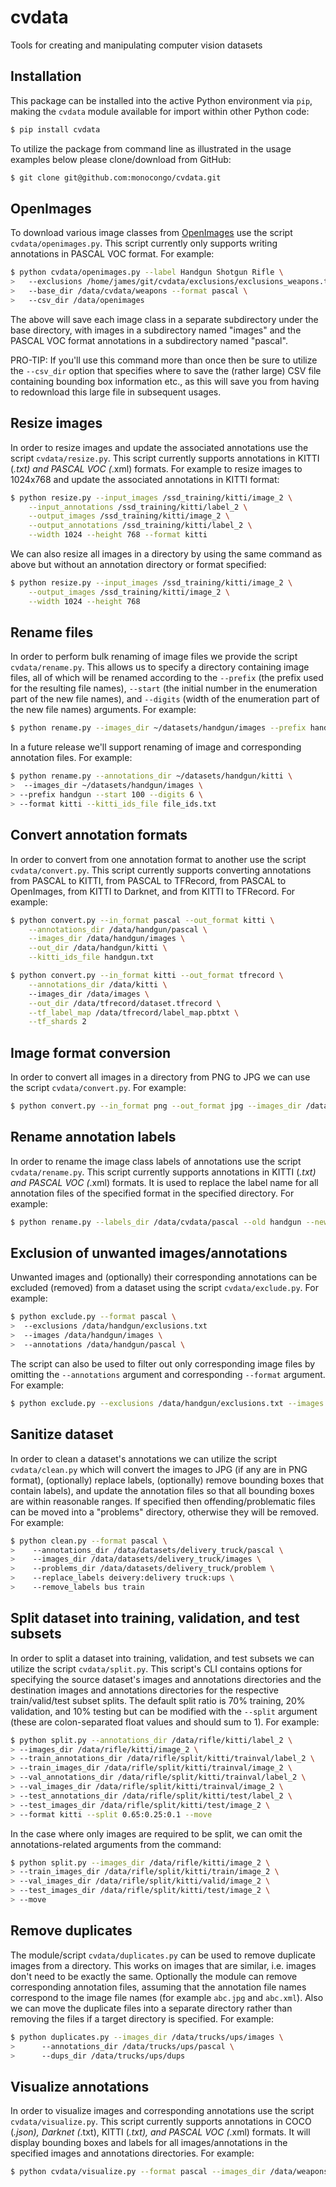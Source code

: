 # cvdata
Tools for creating and manipulating computer vision datasets

## Installation
This package can be installed into the active Python environment via `pip`, making 
the `cvdata` module available for import within other Python code:
```bash
$ pip install cvdata
```
To utilize the package from command line as illustrated in the usage examples below 
please clone/download from GitHub:
```bash
$ git clone git@github.com:monocongo/cvdata.git
```

## OpenImages
To download various image classes from [OpenImages](https://storage.googleapis.com/openimages/web/index.html) 
use the script `cvdata/openimages.py`. This script currently only supports writing 
annotations in PASCAL VOC format. For example:
```bash
$ python cvdata/openimages.py --label Handgun Shotgun Rifle \
>   --exclusions /home/james/git/cvdata/exclusions/exclusions_weapons.txt \
>   --base_dir /data/cvdata/weapons --format pascal \
>   --csv_dir /data/openimages
```
The above will save each image class in a separate subdirectory under the base 
directory, with images in a subdirectory named "images" and the PASCAL VOC format 
annotations in a subdirectory named "pascal".

PRO-TIP: If you'll use this command more than once then be sure to utilize the 
`--csv_dir` option that specifies where to save the (rather large) CSV file containing 
bounding box information etc., as this will save you from having to redownload this 
large file in subsequent usages.

## Resize images
In order to resize images and update the associated annotations use the script 
`cvdata/resize.py`. This script currently supports annotations in KITTI (*.txt) 
and PASCAL VOC (*.xml) formats. For example to resize images to 1024x768 and 
update the associated annotations in KITTI format:
```bash
$ python resize.py --input_images /ssd_training/kitti/image_2 \
    --input_annotations /ssd_training/kitti/label_2 \
    --output_images /ssd_training/kitti/image_2 \
    --output_annotations /ssd_training/kitti/label_2 \
    --width 1024 --height 768 --format kitti
```

We can also resize all images in a directory by using the same command as above 
but without an annotation directory or format specified:
```bash
$ python resize.py --input_images /ssd_training/kitti/image_2 \
    --output_images /ssd_training/kitti/image_2 \
    --width 1024 --height 768
```

## Rename files
In order to perform bulk renaming of image files we provide the script 
`cvdata/rename.py`. This allows us to specify a directory containing image files, 
all of which will be renamed according to the `--prefix` (the prefix used for the 
resulting file names), `--start` (the initial number in the enumeration part of 
the new file names), and `--digits` (width of the enumeration part of the new 
file names) arguments. For example: 
```bash
$ python rename.py --images_dir ~/datasets/handgun/images --prefix handgun --start 100 --digits 6
```
In a future release we'll support renaming of image and corresponding annotation 
files. For example:
```bash
$ python rename.py --annotations_dir ~/datasets/handgun/kitti \
>  --images_dir ~/datasets/handgun/images \
> --prefix handgun --start 100 --digits 6 \
> --format kitti --kitti_ids_file file_ids.txt
```

## Convert annotation formats
In order to convert from one annotation format to another use the script 
`cvdata/convert.py`. This script currently supports converting annotations from 
PASCAL to KITTI, from PASCAL to TFRecord, from PASCAL to OpenImages, from KITTI 
to Darknet, and from KITTI to TFRecord. For example: 
```bash
$ python convert.py --in_format pascal --out_format kitti \
    --annotations_dir /data/handgun/pascal \
    --images_dir /data/handgun/images \
    --out_dir /data/handgun/kitti \
    --kitti_ids_file handgun.txt

$ python convert.py --in_format kitti --out_format tfrecord \
    --annotations_dir /data/kitti \ 
    --images_dir /data/images \
    --out_dir /data/tfrecord/dataset.tfrecord \
    --tf_label_map /data/tfrecord/label_map.pbtxt \
    --tf_shards 2
``` 

## Image format conversion
In order to convert all images in a directory from PNG to JPG we can use the script 
`cvdata/convert.py`. For example:
```bash
$ python convert.py --in_format png --out_format jpg --images_dir /datasets/vehicle
```

## Rename annotation labels
In order to rename the image class labels of annotations use the script 
`cvdata/rename.py`. This script currently supports annotations in KITTI (*.txt) 
and PASCAL VOC (*.xml) formats. It is used to replace the label name for all 
annotation files of the specified format in the specified directory. For example:
```bash
$ python rename.py --labels_dir /data/cvdata/pascal --old handgun --new firearm --format pascal
```

## Exclusion of unwanted images/annotations
Unwanted images and (optionally) their corresponding annotations can be excluded 
(removed) from a dataset using the script `cvdata/exclude.py`. For example: 
```bash
$ python exclude.py --format pascal \
>  --exclusions /data/handgun/exclusions.txt
>  --images /data/handgun/images \
>  --annotations /data/handgun/pascal \
```
The script can also be used to filter out only corresponding image files by omitting 
the `--annotations` argument and corresponding `--format` argument. For example: 
```bash
$ python exclude.py --exclusions /data/handgun/exclusions.txt --images /data/handgun/images
```

## Sanitize dataset
In order to clean a dataset's annotations we can utilize the script `cvdata/clean.py` 
which will convert the images to JPG (if any are in PNG format), (optionally) replace 
labels, (optionally) remove bounding boxes that contain labels), and update the 
annotation files so that all bounding boxes are within reasonable ranges. If specified 
then offending/problematic files can be moved into a "problems" directory, otherwise 
they will be removed. For example:
```bash
$ python clean.py --format pascal \
>    --annotations_dir /data/datasets/delivery_truck/pascal \
>    --images_dir /data/datasets/delivery_truck/images \
>    --problems_dir /data/datasets/delivery_truck/problem \
>    --replace_labels deivery:delivery truck:ups \
>    --remove_labels bus train
```

## Split dataset into training, validation, and test subsets
In order to split a dataset into training, validation, and test subsets we can 
utilize the script `cvdata/split.py`. This script's CLI contains options for 
specifying the source dataset's images and annotations directories and the destination 
images and annotations directories for the respective train/valid/test subset splits. 
The default split ratio is 70% training, 20% validation, and 10% testing but can 
be modified with the `--split` argument (these are colon-separated float 
values and should sum to 1). For example: 
```bash
$ python split.py --annotations_dir /data/rifle/kitti/label_2 \
> --images_dir /data/rifle/kitti/image_2 \
> --train_annotations_dir /data/rifle/split/kitti/trainval/label_2 \
> --train_images_dir /data/rifle/split/kitti/trainval/image_2 \
> --val_annotations_dir /data/rifle/split/kitti/trainval/label_2 \
> --val_images_dir /data/rifle/split/kitti/trainval/image_2 \
> --test_annotations_dir /data/rifle/split/kitti/test/label_2 \
> --test_images_dir /data/rifle/split/kitti/test/image_2 \
> --format kitti --split 0.65:0.25:0.1 --move
```
In the case where only images are required to be split, we can omit the 
annotations-related arguments from the command:
```bash
$ python split.py --images_dir /data/rifle/kitti/image_2 \
> --train_images_dir /data/rifle/split/kitti/train/image_2 \
> --val_images_dir /data/rifle/split/kitti/valid/image_2 \
> --test_images_dir /data/rifle/split/kitti/test/image_2 \
> --move
```

## Remove duplicates
The module/script `cvdata/duplicates.py` can be used to remove duplicate images 
from a directory. This works on images that are similar, i.e. images don't need 
to be exactly the same. Optionally the module can remove corresponding annotation 
files, assuming that the annotation file names correspond to the image file names 
(for example `abc.jpg` and `abc.xml`). Also we can move the duplicate files into 
a separate directory rather than removing the files if a target directory is specified. 
For example:
```bash
$ python duplicates.py --images_dir /data/trucks/ups/images \
>      --annotations_dir /data/trucks/ups/pascal \
>      --dups_dir /data/trucks/ups/dups
```

## Visualize annotations
In order to visualize images and corresponding annotations use the script 
`cvdata/visualize.py`. This script currently supports annotations in COCO (*.json), 
Darknet (*.txt), KITTI (*.txt), and PASCAL VOC (*.xml) formats. It will display 
bounding boxes and labels for all images/annotations in the specified images and 
annotations directories. For example:
```bash
$ python cvdata/visualize.py --format pascal --images_dir /data/weapons/images --annotations_dir /data/weapons/pascal
```
